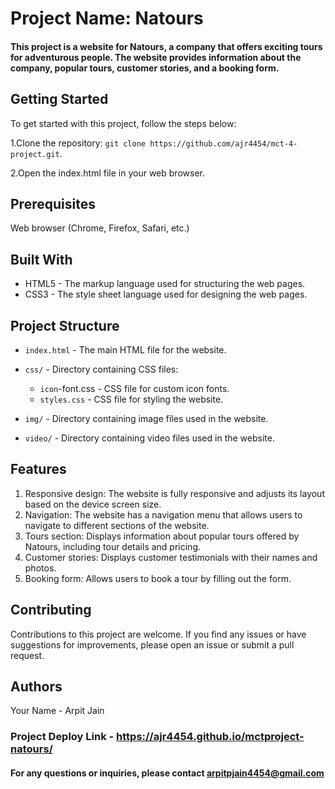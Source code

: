 # Project Name: Natours

#### This project is a website for Natours, a company that offers exciting tours for adventurous people. The website provides information about the company, popular tours, customer stories, and a booking form.

## Getting Started
To get started with this project, follow the steps below:

1.Clone the repository: `git clone https://github.com/ajr4454/mct-4-project.git`.

2.Open the index.html file in your web browser.

## Prerequisites
Web browser (Chrome, Firefox, Safari, etc.)

## Built With
- HTML5 - The markup language used for structuring the web pages.
- CSS3 - The style sheet language used for designing the web pages.

## Project Structure
- `index.html` - The main HTML file for the website.
- `css/`     - Directory containing CSS files:

    - `icon`-font.css - CSS file for custom icon fonts.
    - `styles.css` - CSS file for styling the website.
- `img/` - Directory containing image files used in the website.
- `video/` - Directory containing video files used in the website.

## Features
1. Responsive design: The website is fully responsive and adjusts its layout based on the device screen size.
2. Navigation: The website has a navigation menu that allows users to navigate to different sections of the website.
3. Tours section: Displays information about popular tours offered by Natours, including tour details and pricing.
4. Customer stories: Displays customer testimonials with their names and photos.
5. Booking form: Allows users to book a tour by filling out the form.

## Contributing
Contributions to this project are welcome. If you find any issues or have suggestions for improvements, please open an issue or submit a pull request.

## Authors
Your Name - Arpit Jain


### Project Deploy Link - https://ajr4454.github.io/mctproject-natours/

#### For any questions or inquiries, please contact arpitpjain4454@gmail.com
